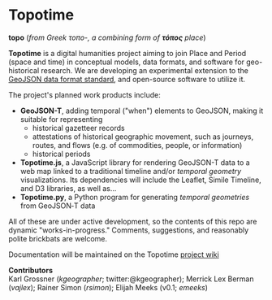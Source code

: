 Topotime
==========================

**topo** (_from Greek τοπο-, a combining form of **τόπος** place_)

**Topotime** is a digital humanities project aiming to join Place and Period (space and time) in conceptual models, data formats, and software for geo-historical research. We are developing an experimental extension to the [GeoJSON data format standard](http://geojson.org/geojson-spec.html), and open-source software to utilize it.

The project's planned work products include:

* **GeoJSON-T**, adding temporal ("when") elements to GeoJSON, making it suitable for representing
	* historical gazetteer records
	* attestations of historical geographic movement, such as journeys, routes, and flows (e.g. of commodities, people, or information)  
	* historical periods
* **Topotime.js**, a JavaScript library for rendering GeoJSON-T data to a web map linked to a traditional timeline and/or _temporal geometry_ visualizations. Its dependencies will include the Leaflet, Simile Timeline, and D3 libraries, as well as...
* **Topotime.py**, a Python program for generating _temporal geometries_ from GeoJSON&#8209;T data

All of these are under active development, so the contents of this repo are dynamic "works-in-progress." Comments, suggestions, and reasonably polite brickbats are welcome.

Documentation will be maintained on the Topotime [project wiki](https://github.com/kgeographer/topotime/wiki)

**Contributors**   
Karl Grossner (*kgeographer*; twitter:@kgeographer); Merrick Lex Berman (*vajlex*); Rainer Simon (*rsimon*); Elijah Meeks (v0.1; *emeeks*)
